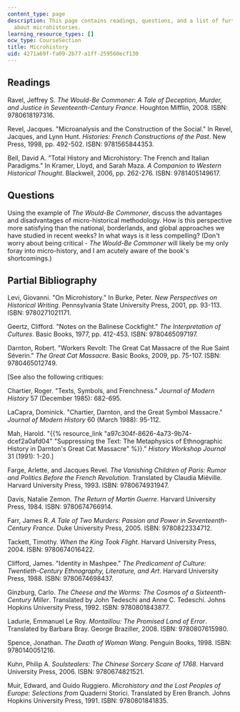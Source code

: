 ```yaml
---
content_type: page
description: This page contains readings, questions, and a list of further readings
  about microhistories.
learning_resource_types: []
ocw_type: CourseSection
title: Microhistory
uid: 4271a69f-fa09-2b77-a1ff-259560ecf130
---
```


Readings
--------

Ravel, Jeffrey S. _The Would-Be Commoner: A Tale of Deception, Murder, and Justice in Seventeenth-Century France_. Houghton Mifflin, 2008. ISBN: 9780618197316.

Revel, Jacques. "Microanalysis and the Construction of the Social." In Revel, Jacques, and Lynn Hunt. _Histories: French Constructions of the Past_. New Press, 1998, pp. 492-502. ISBN: 9781565844353.

Bell, David A. "Total History and Microhistory: The French and Italian Paradigms." In Kramer, Lloyd, and Sarah Maza. _A Companion to Western Historical Thought_. Blackwell, 2006, pp. 262-276. ISBN: 9781405149617.

Questions
---------

Using the example of _The Would-Be Commoner_, discuss the advantages and disadvantages of micro-historical methodology. How is this perspective more satisfying than the national, borderlands, and global approaches we have studied in recent weeks? In what ways is it less compelling? (Don't worry about being critical - _The Would-Be Commoner_ will likely be my only foray into micro-history, and I am acutely aware of the book's shortcomings.)

Partial Bibliography
--------------------

Levi, Giovanni. "On Microhistory." In Burke, Peter. _New Perspectives on Historical Writing_. Pennsylvania State University Press, 2001, pp. 93-113. ISBN: 9780271021171.

Geertz, Clifford. "Notes on the Balinese Cockfight." _The Interpretation of Cultures_. Basic Books, 1977, pp. 412-453. ISBN: 9780465097197.

Darnton, Robert. "Workers Revolt: The Great Cat Massacre of the Rue Saint Séverin." _The Great Cat Massacre_. Basic Books, 2009, pp. 75-107. ISBN: 9780465012749.

\[See also the following critiques:

Chartier, Roger. "Texts, Symbols, and Frenchness." _Journal of Modern History_ 57 (December 1985): 682-695.

LaCapra, Dominick. "Chartier, Darnton, and the Great Symbol Massacre." _Journal of Modern History_ 60 (March 1988): 95-112.

Mah, Harold. "{{% resource_link "a97c304f-8626-4a73-9b74-dcef2a0afd04" "Suppressing the Text: The Metaphysics of Ethnographic History in Darnton's Great Cat Massacre" %}}." _History Workshop Journal_ 31 (1991): 1-20.\]

Farge, Arlette, and Jacques Revel. _The Vanishing Children of Paris: Rumor and Politics Before the French Revolution_. Translated by Claudia Miéville. Harvard University Press, 1993. ISBN: 9780674931947.

Davis, Natalie Zemon. _The Return of Martin Guerre_. Harvard University Press, 1984. ISBN: 9780674766914.

Farr, James R. _A Tale of Two Murders: Passion and Power in Seventeenth-Century France_. Duke University Press, 2005. ISBN: 9780822334712.

Tackett, Timothy. _When the King Took Flight_. Harvard University Press, 2004. ISBN: 9780674016422.

Clifford, James. "Identity in Mashpee." _The Predicament of Culture: Twentieth-Century Ethnography, Literature, and Art_. Harvard University Press, 1988. ISBN: 9780674698437.

Ginzburg, Carlo. _The Cheese and the Worms: The Cosmos of a Sixteenth-Century Miller_. Translated by John Tedeschi and Anne C. Tedeschi. Johns Hopkins University Press, 1992. ISBN: 9780801843877.

Ladurie, Emmanuel Le Roy. _Montaillou: The Promised Land of Error_. Translated by Barbara Bray. George Braziller, 2008. ISBN: 9780807615980.

Spence, Jonathan. _The Death of Woman Wang_. Penguin Books, 1998. ISBN: 9780140051216.

Kuhn, Philip A. _Soulstealers: The Chinese Sorcery Scare of 1768_. Harvard University Press, 2006. ISBN: 9780674821521.

Muir, Edward, and Guido Ruggiero. _Microhistory and the Lost Peoples of Europe: Selections from_ Quaderni Storici. Translated by Eren Branch. Johns Hopkins University Press, 1991. ISBN: 9780801841835.